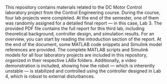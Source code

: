 This repository contains materials related to the DC Motor Control laboratory project from the Control Engineering course.
During the course, four lab projects were completed. At the end of the semester, one of them was randomly assigned for a detailed final report — in this case, Lab 3.
The provided PDF file contains the full report for this third lab, including theoretical background, controller design, and simulation results.
For an overview, you can start by reading the introduction section of the report.
At the end of the document, some MATLAB code snippets and Simulink model references are provided.
The complete MATLAB scripts and Simulink models for all four laboratory projects are included in this repository, organized in their respective LABx folders.
Additionally, a video demonstration is included, showing how the robot — which is inherently unstable — is stabilized and controlled using the controller designed in Lab 4, which is robust to external disturbances.
